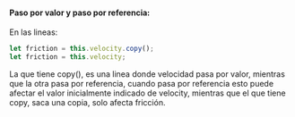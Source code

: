 #### Paso por valor y paso por referencia:

En las lineas:

``` js
let friction = this.velocity.copy();
let friction = this.velocity;

```

La que tiene copy(), es una linea donde velocidad pasa por valor, mientras que la otra pasa por referencia, cuando pasa por referencia esto puede afectar el valor inicialmente indicado de velocity, mientras que el que tiene copy, saca una copia, solo afecta fricción.

